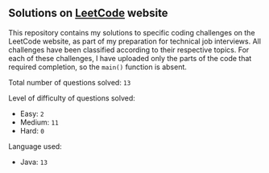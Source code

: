## Solutions on [LeetCode](https://leetcode.com/) website

This repository contains my solutions to specific coding challenges on the LeetCode website, as part of my preparation for technical job interviews. All challenges have been classified according to their respective topics. For each of these challenges, I have uploaded only the parts of the code that required completion, so the `main()` function is absent.

Total number of questions solved: `13`

Level of difficulty of questions solved:
* Easy: `2`
* Medium: `11`
* Hard: `0`

Language used:
* Java: `13`

